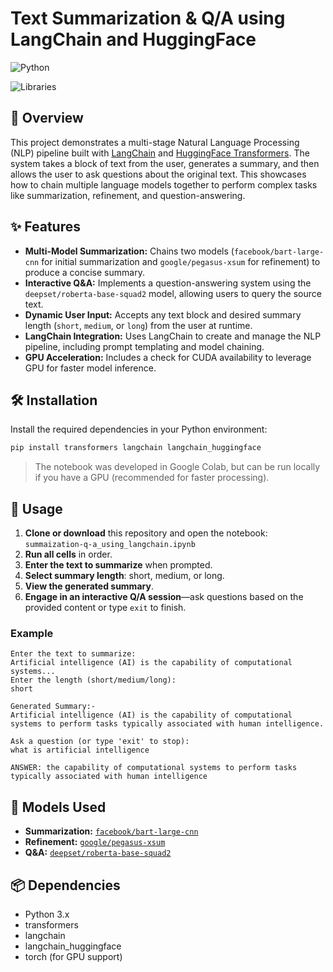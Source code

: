 # Text Summarization \& Q/A using LangChain and HuggingFace

![Python](https://img.shields.io/badge/Python-3.x-blue.svg)

![Libraries](https://img.shields.io/badge/Libraries-LangChain%2C%20Transformers-orange.svg)


## 📝 Overview

This project demonstrates a multi-stage Natural Language Processing (NLP) pipeline built with [LangChain](https://python.langchain.com/) and [HuggingFace Transformers](https://huggingface.co/). The system takes a block of text from the user, generates a summary, and then allows the user to ask questions about the original text. This showcases how to chain multiple language models together to perform complex tasks like summarization, refinement, and question-answering.

## ✨ Features

*   **Multi-Model Summarization:** Chains two models (`facebook/bart-large-cnn` for initial summarization and `google/pegasus-xsum` for refinement) to produce a concise summary.
*   **Interactive Q&A:** Implements a question-answering system using the `deepset/roberta-base-squad2` model, allowing users to query the source text.
*   **Dynamic User Input:** Accepts any text block and desired summary length (`short`, `medium`, or `long`) from the user at runtime.
*   **LangChain Integration:** Uses LangChain to create and manage the NLP pipeline, including prompt templating and model chaining.
*   **GPU Acceleration:** Includes a check for CUDA availability to leverage GPU for faster model inference.


## 🛠️ Installation

Install the required dependencies in your Python environment:

```bash
pip install transformers langchain langchain_huggingface
```

> The notebook was developed in Google Colab, but can be run locally if you have a GPU (recommended for faster processing).

## 🚀 Usage

1. **Clone or download** this repository and open the notebook: `summaization-q-a_using_langchain.ipynb`
2. **Run all cells** in order.
3. **Enter the text to summarize** when prompted.
4. **Select summary length**: short, medium, or long.
5. **View the generated summary**.
6. **Engage in an interactive Q/A session**—ask questions based on the provided content or type `exit` to finish.

### Example

```
Enter the text to summarize:
Artificial intelligence (AI) is the capability of computational systems...
Enter the length (short/medium/long):
short

Generated Summary:-
Artificial intelligence (AI) is the capability of computational systems to perform tasks typically associated with human intelligence.

Ask a question (or type 'exit' to stop):
what is artificial intelligence

ANSWER: the capability of computational systems to perform tasks typically associated with human intelligence
```


## 🧩 Models Used

- **Summarization:** [`facebook/bart-large-cnn`](https://huggingface.co/facebook/bart-large-cnn)
- **Refinement:** [`google/pegasus-xsum`](https://huggingface.co/google/pegasus-xsum)
- **Q\&A:** [`deepset/roberta-base-squad2`](https://huggingface.co/deepset/roberta-base-squad2)


## 📦 Dependencies

- Python 3.x
- transformers
- langchain
- langchain_huggingface
- torch (for GPU support)

